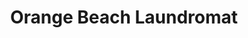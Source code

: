 ---
title: "Orange Beach Laundromat"
url: /orange-beach/orange-beach-laundromat/
shop: Wäscherei
---